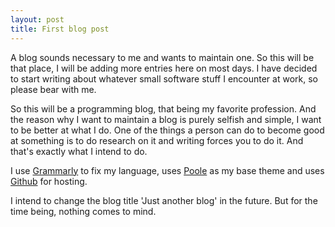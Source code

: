 ```yaml
---
layout: post
title: First blog post
---
```


A blog sounds necessary to me and wants to maintain one. So this will be that place, I will be adding more entries here on most days. I have decided to start writing about whatever small software stuff I encounter at work, so please bear with me.

So this will be a programming blog, that being my favorite profession. And the reason why I want to maintain a blog is purely selfish and simple, I want to be better at what I do. One of the things a person can do to become good at something is to do research on it and writing forces you to do it. And that's exactly what I intend to do.

I use [Grammarly](grammarly.com) to fix my language, uses [Poole](getpoole.com)  as my base theme and uses [Github](https://github.com) for hosting.

I intend to change the blog title 'Just another blog' in the future. But for the time being, nothing comes to mind.
